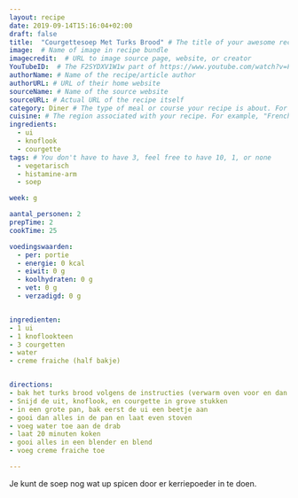 ```yaml
---
layout: recipe
date: 2019-09-14T15:16:04+02:00
draft: false
title:  "Courgettesoep Met Turks Brood" # The title of your awesome recipe
image:  # Name of image in recipe bundle
imagecredit:  # URL to image source page, website, or creator
YouTubeID:  # The F2SYDXV1W1w part of https://www.youtube.com/watch?v=F2SYDXV1W1w
authorName: # Name of the recipe/article author
authorURL: # URL of their home website
sourceName: # Name of the source website
sourceURL: # Actual URL of the recipe itself
category: Diner # The type of meal or course your recipe is about. For example: "dinner", "entree", or "dessert".
cuisine: # The region associated with your recipe. For example, "French", Mediterranean", or "American".
ingredients:
  - ui
  - knoflook
  - courgette
tags: # You don't have to have 3, feel free to have 10, 1, or none
  - vegetarisch
  - histamine-arm
  - soep

week: g

aantal_personen: 2
prepTime: 2
cookTime: 25

voedingswaarden:
  - per: portie
  - energie: 0 kcal
  - eiwit: 0 g
  - koolhydraten: 0 g
  - vet: 0 g
  - verzadigd: 0 g


ingredienten:
- 1 ui
- 1 knoflookteen
- 3 courgetten
- water
- creme fraiche (half bakje)


directions:
- bak het turks brood volgens de instructies (verwarm oven voor en dan 6 minuten ofzo)
- Snijd de uit, knoflook, en courgette in grove stukken
- in een grote pan, bak eerst de ui een beetje aan
- gooi dan alles in de pan en laat even stoven
- voeg water toe aan de drab
- laat 20 minuten koken
- gooi alles in een blender en blend
- voeg creme fraiche toe

---
```


Je kunt de soep nog wat up spicen door er kerriepoeder in te doen.
